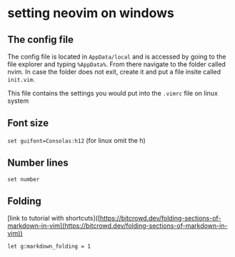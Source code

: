 # setting neovim on windows

## The config file&#x20;

The config file is located in `AppData/local` and is accessed by going to the file explorer and typing `%AppData%`. From there navigate to the folder called nvim. In case the folder does not exit, create it and put a file insite called `init.vim`.

This file contains the settings you would put into the `.vimrc` file on linux system&#x20;

## Font size

`set guifont=Consolas:h12` (for linux omit the h)

## Number lines

`set number`

## Folding

\[link to tutorial with shortcuts]\([https://bitcrowd.dev/folding-sections-of-markdown-in-vim](https://bitcrowd.dev/folding-sections-of-markdown-in-vim))

`let g:markdown_folding = 1`

